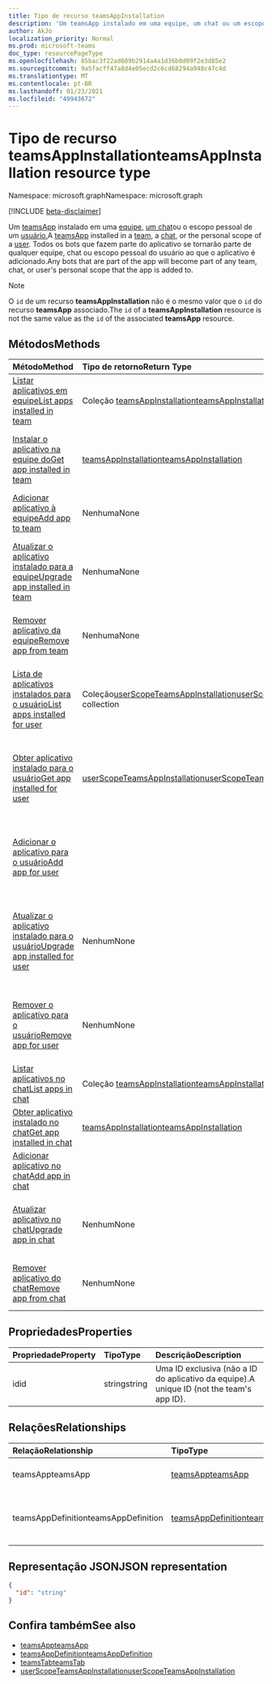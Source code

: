 ```yaml
---
title: Tipo de recurso teamsAppInstallation
description: 'Um teamsApp instalado em uma equipe, um chat ou um escopo pessoal do usuário. '
author: AkJo
localization_priority: Normal
ms.prod: microsoft-teams
doc_type: resourcePageType
ms.openlocfilehash: 85bac3f22ad609b2914a4a1d36b0d09f2e3d85e2
ms.sourcegitcommit: 9a5facff47a8d4e05ecd2c6cd68294a948c47c4d
ms.translationtype: MT
ms.contentlocale: pt-BR
ms.lasthandoff: 01/23/2021
ms.locfileid: "49943672"
---
```

# <a name="teamsappinstallation-resource-type"></a><span data-ttu-id="6320c-103">Tipo de recurso teamsAppInstallation</span><span class="sxs-lookup"><span data-stu-id="6320c-103">teamsAppInstallation resource type</span></span>

<span data-ttu-id="6320c-104">Namespace: microsoft.graph</span><span class="sxs-lookup"><span data-stu-id="6320c-104">Namespace: microsoft.graph</span></span>

[!INCLUDE [beta-disclaimer](../../includes/beta-disclaimer.md)]

<span data-ttu-id="6320c-105">Um [teamsApp](teamsapp.md) instalado em uma [equipe,](team.md) [um chat](chat.md)ou o escopo pessoal de um [usuário.](user.md)</span><span class="sxs-lookup"><span data-stu-id="6320c-105">A [teamsApp](teamsapp.md) installed in a [team](team.md), a [chat](chat.md), or the personal scope of a [user](user.md).</span></span> <span data-ttu-id="6320c-106">Todos os bots que fazem parte do aplicativo se tornarão parte de qualquer equipe, chat ou escopo pessoal do usuário ao que o aplicativo é adicionado.</span><span class="sxs-lookup"><span data-stu-id="6320c-106">Any bots that are part of the app will become part of any team, chat, or user's personal scope that the app is added to.</span></span>

> [!NOTE]
> <span data-ttu-id="6320c-107">O `id` de um recurso **teamsAppInstallation** não é o mesmo valor que o `id` do recurso **teamsApp** associado.</span><span class="sxs-lookup"><span data-stu-id="6320c-107">The `id` of a **teamsAppInstallation** resource is not the same value as the `id` of the associated **teamsApp** resource.</span></span>

## <a name="methods"></a><span data-ttu-id="6320c-108">Métodos</span><span class="sxs-lookup"><span data-stu-id="6320c-108">Methods</span></span>

| <span data-ttu-id="6320c-109">Método</span><span class="sxs-lookup"><span data-stu-id="6320c-109">Method</span></span>       | <span data-ttu-id="6320c-110">Tipo de retorno</span><span class="sxs-lookup"><span data-stu-id="6320c-110">Return Type</span></span>  |<span data-ttu-id="6320c-111">Descrição</span><span class="sxs-lookup"><span data-stu-id="6320c-111">Description</span></span>|
|:---------------|:--------|:----------|
|[<span data-ttu-id="6320c-112">Listar aplicativos em equipe</span><span class="sxs-lookup"><span data-stu-id="6320c-112">List apps installed in team</span></span>](../api/team-list-installedapps.md) | <span data-ttu-id="6320c-113">Coleção [teamsAppInstallation](teamsappinstallation.md)</span><span class="sxs-lookup"><span data-stu-id="6320c-113">[teamsAppInstallation](teamsappinstallation.md) collection</span></span> | <span data-ttu-id="6320c-114">Liste os aplicativos instalados em uma equipe.</span><span class="sxs-lookup"><span data-stu-id="6320c-114">List apps installed in a team.</span></span>|
|[<span data-ttu-id="6320c-115">Instalar o aplicativo na equipe do</span><span class="sxs-lookup"><span data-stu-id="6320c-115">Get app installed in team</span></span>](../api/team-get-installedapps.md) | [<span data-ttu-id="6320c-116">teamsAppInstallation</span><span class="sxs-lookup"><span data-stu-id="6320c-116">teamsAppInstallation</span></span>](teamsappinstallation.md) | <span data-ttu-id="6320c-117">Obtenha o aplicativo especificado instalado em uma equipe.</span><span class="sxs-lookup"><span data-stu-id="6320c-117">Get the specified app installed in a team.</span></span>|
|[<span data-ttu-id="6320c-118">Adicionar aplicativo à equipe</span><span class="sxs-lookup"><span data-stu-id="6320c-118">Add app to team</span></span>](../api/team-post-installedapps.md) |<span data-ttu-id="6320c-119">Nenhuma</span><span class="sxs-lookup"><span data-stu-id="6320c-119">None</span></span> | <span data-ttu-id="6320c-120">Adicione (instale) um aplicativo a uma equipe.</span><span class="sxs-lookup"><span data-stu-id="6320c-120">Add (install) an app to a team.</span></span>|
|[<span data-ttu-id="6320c-121">Atualizar o aplicativo instalado para a equipe</span><span class="sxs-lookup"><span data-stu-id="6320c-121">Upgrade app installed in team</span></span>](../api/team-teamsappinstallation-upgrade.md) | <span data-ttu-id="6320c-122">Nenhuma</span><span class="sxs-lookup"><span data-stu-id="6320c-122">None</span></span> | <span data-ttu-id="6320c-123">Atualize o aplicativo instalado em uma equipe para a versão mais recente.</span><span class="sxs-lookup"><span data-stu-id="6320c-123">Upgrade the app installed in a team to the latest version.</span></span>|
|[<span data-ttu-id="6320c-124">Remover aplicativo da equipe</span><span class="sxs-lookup"><span data-stu-id="6320c-124">Remove app from team</span></span>](../api/team-delete-installedapps.md) | <span data-ttu-id="6320c-125">Nenhuma</span><span class="sxs-lookup"><span data-stu-id="6320c-125">None</span></span> | <span data-ttu-id="6320c-126">Remova (desinstale) um aplicativo de uma equipe.</span><span class="sxs-lookup"><span data-stu-id="6320c-126">Remove (uninstall) an app from a team.</span></span>|
|[<span data-ttu-id="6320c-127">Lista de aplicativos instalados para o usuário</span><span class="sxs-lookup"><span data-stu-id="6320c-127">List apps installed for user</span></span>](../api/userteamwork-list-installedapps.md) | <span data-ttu-id="6320c-128">Coleção[userScopeTeamsAppInstallation](userscopeteamsappinstallation.md)</span><span class="sxs-lookup"><span data-stu-id="6320c-128">[userScopeTeamsAppInstallation](userscopeteamsappinstallation.md) collection</span></span> | <span data-ttu-id="6320c-129">Listar aplicativos instalados no escopo pessoal de um usuário.</span><span class="sxs-lookup"><span data-stu-id="6320c-129">List apps installed in the personal scope of a user.</span></span>|
|[<span data-ttu-id="6320c-130">Obter aplicativo instalado para o usuário</span><span class="sxs-lookup"><span data-stu-id="6320c-130">Get app installed for user</span></span>](../api/userteamwork-get-installedapps.md)| [<span data-ttu-id="6320c-131">userScopeTeamsAppInstallation</span><span class="sxs-lookup"><span data-stu-id="6320c-131">userScopeTeamsAppInstallation</span></span>](userscopeteamsappinstallation.md) | <span data-ttu-id="6320c-132">Instale o aplicativo especificado no escopo pessoal de um usuário.</span><span class="sxs-lookup"><span data-stu-id="6320c-132">Get the specified app installed in the personal scope of a user.</span></span> |
|[<span data-ttu-id="6320c-133">Adicionar o aplicativo para o usuário</span><span class="sxs-lookup"><span data-stu-id="6320c-133">Add app for user</span></span>](../api/userteamwork-post-installedapps.md) | | <span data-ttu-id="6320c-134">Adicionar (instalar) um aplicativo no escopo pessoal de um usuário.</span><span class="sxs-lookup"><span data-stu-id="6320c-134">Add (install) an app in the personal scope of a user.</span></span>|
|[<span data-ttu-id="6320c-135">Atualizar o aplicativo instalado para o usuário</span><span class="sxs-lookup"><span data-stu-id="6320c-135">Upgrade app installed for user</span></span>](../api/userteamwork-teamsappinstallation-upgrade.md) | <span data-ttu-id="6320c-136">Nenhum</span><span class="sxs-lookup"><span data-stu-id="6320c-136">None</span></span> | <span data-ttu-id="6320c-137">Atualize o aplicativo instalado no escopo pessoal de um usuário para a versão mais recente.</span><span class="sxs-lookup"><span data-stu-id="6320c-137">Upgrade the app installed in the personal scope of a user to the latest version.</span></span>|
|[<span data-ttu-id="6320c-138">Remover o aplicativo para o usuário</span><span class="sxs-lookup"><span data-stu-id="6320c-138">Remove app for user</span></span>](../api/userteamwork-delete-installedapps.md) | <span data-ttu-id="6320c-139">Nenhum</span><span class="sxs-lookup"><span data-stu-id="6320c-139">None</span></span> | <span data-ttu-id="6320c-140">Remova (desinstale) um aplicativo no escopo pessoal de um usuário.</span><span class="sxs-lookup"><span data-stu-id="6320c-140">Remove (uninstall) an app in the personal scope of a user.</span></span>|
|[<span data-ttu-id="6320c-141">Listar aplicativos no chat</span><span class="sxs-lookup"><span data-stu-id="6320c-141">List apps in chat</span></span>](../api/chat-list-installedapps.md) |<span data-ttu-id="6320c-142">Coleção [teamsAppInstallation](teamsappinstallation.md)</span><span class="sxs-lookup"><span data-stu-id="6320c-142">[teamsAppInstallation](teamsappinstallation.md) collection</span></span> | <span data-ttu-id="6320c-143">Listar aplicativos instalados em um chat.</span><span class="sxs-lookup"><span data-stu-id="6320c-143">List apps installed in a chat.</span></span>|
|[<span data-ttu-id="6320c-144">Obter aplicativo instalado no chat</span><span class="sxs-lookup"><span data-stu-id="6320c-144">Get app installed in chat</span></span>](../api/chat-get-installedapps.md) | [<span data-ttu-id="6320c-145">teamsAppInstallation</span><span class="sxs-lookup"><span data-stu-id="6320c-145">teamsAppInstallation</span></span>](teamsappinstallation.md) | <span data-ttu-id="6320c-146">Instale o aplicativo especificado em um chat.</span><span class="sxs-lookup"><span data-stu-id="6320c-146">Get the specified app installed in a chat.</span></span>|
|[<span data-ttu-id="6320c-147">Adicionar aplicativo no chat</span><span class="sxs-lookup"><span data-stu-id="6320c-147">Add app in chat</span></span>](../api/chat-post-installedapps.md) | | <span data-ttu-id="6320c-148">Adicionar (instalar) um aplicativo a um chat.</span><span class="sxs-lookup"><span data-stu-id="6320c-148">Add (install) an app to a chat.</span></span>|
|[<span data-ttu-id="6320c-149">Atualizar aplicativo no chat</span><span class="sxs-lookup"><span data-stu-id="6320c-149">Upgrade app in chat</span></span>](../api/chat-teamsappinstallation-upgrade.md) | <span data-ttu-id="6320c-150">Nenhum</span><span class="sxs-lookup"><span data-stu-id="6320c-150">None</span></span> | <span data-ttu-id="6320c-151">Atualize o aplicativo instalado em um chat para a versão mais recente.</span><span class="sxs-lookup"><span data-stu-id="6320c-151">Upgrade the app installed in a chat to the latest version.</span></span>|
|[<span data-ttu-id="6320c-152">Remover aplicativo do chat</span><span class="sxs-lookup"><span data-stu-id="6320c-152">Remove app from chat</span></span>](../api/chat-delete-installedapps.md) | <span data-ttu-id="6320c-153">Nenhum</span><span class="sxs-lookup"><span data-stu-id="6320c-153">None</span></span> | <span data-ttu-id="6320c-154">Remova (desinstalar) o aplicativo de um chat.</span><span class="sxs-lookup"><span data-stu-id="6320c-154">Remove (uninstall) app from a chat.</span></span>|

## <a name="properties"></a><span data-ttu-id="6320c-155">Propriedades</span><span class="sxs-lookup"><span data-stu-id="6320c-155">Properties</span></span>

| <span data-ttu-id="6320c-156">Propriedade</span><span class="sxs-lookup"><span data-stu-id="6320c-156">Property</span></span>            | <span data-ttu-id="6320c-157">Tipo</span><span class="sxs-lookup"><span data-stu-id="6320c-157">Type</span></span>     | <span data-ttu-id="6320c-158">Descrição</span><span class="sxs-lookup"><span data-stu-id="6320c-158">Description</span></span> |
|:------------------- |:-------- |:----------- |
| <span data-ttu-id="6320c-159">id</span><span class="sxs-lookup"><span data-stu-id="6320c-159">id</span></span>                  | <span data-ttu-id="6320c-160">string</span><span class="sxs-lookup"><span data-stu-id="6320c-160">string</span></span>   | <span data-ttu-id="6320c-161">Uma ID exclusiva (não a ID do aplicativo da equipe).</span><span class="sxs-lookup"><span data-stu-id="6320c-161">A unique ID (not the team's app ID).</span></span> |

## <a name="relationships"></a><span data-ttu-id="6320c-162">Relações</span><span class="sxs-lookup"><span data-stu-id="6320c-162">Relationships</span></span>

| <span data-ttu-id="6320c-163">Relação</span><span class="sxs-lookup"><span data-stu-id="6320c-163">Relationship</span></span>   | <span data-ttu-id="6320c-164">Tipo</span><span class="sxs-lookup"><span data-stu-id="6320c-164">Type</span></span>    | <span data-ttu-id="6320c-165">Descrição</span><span class="sxs-lookup"><span data-stu-id="6320c-165">Description</span></span> |
|:---------------|:--------|:----------|
|<span data-ttu-id="6320c-166">teamsApp</span><span class="sxs-lookup"><span data-stu-id="6320c-166">teamsApp</span></span>|[<span data-ttu-id="6320c-167">teamsApp</span><span class="sxs-lookup"><span data-stu-id="6320c-167">teamsApp</span></span>](teamsapp.md)| <span data-ttu-id="6320c-168">O aplicativo que está instalado.</span><span class="sxs-lookup"><span data-stu-id="6320c-168">The app that is installed.</span></span> |
|<span data-ttu-id="6320c-169">teamsAppDefinition</span><span class="sxs-lookup"><span data-stu-id="6320c-169">teamsAppDefinition</span></span>|[<span data-ttu-id="6320c-170">teamsAppDefinition</span><span class="sxs-lookup"><span data-stu-id="6320c-170">teamsAppDefinition</span></span>](teamsappdefinition.md)| <span data-ttu-id="6320c-171">Os detalhes desta versão do aplicativo.</span><span class="sxs-lookup"><span data-stu-id="6320c-171">The details of this version of the app.</span></span> |

## <a name="json-representation"></a><span data-ttu-id="6320c-172">Representação JSON</span><span class="sxs-lookup"><span data-stu-id="6320c-172">JSON representation</span></span>

<!-- {
  "blockType": "resource",
  "@odata.type": "microsoft.graph.teamsAppInstallation",
  "baseType": "microsoft.graph.entity"
}-->

```json
{
  "id": "string"
}
```

## <a name="see-also"></a><span data-ttu-id="6320c-173">Confira também</span><span class="sxs-lookup"><span data-stu-id="6320c-173">See also</span></span>

- [<span data-ttu-id="6320c-174">teamsApp</span><span class="sxs-lookup"><span data-stu-id="6320c-174">teamsApp</span></span>](teamsapp.md)
- [<span data-ttu-id="6320c-175">teamsAppDefinition</span><span class="sxs-lookup"><span data-stu-id="6320c-175">teamsAppDefinition</span></span>](teamsappdefinition.md)
- [<span data-ttu-id="6320c-176">teamsTab</span><span class="sxs-lookup"><span data-stu-id="6320c-176">teamsTab</span></span>](../resources/teamstab.md)
- [<span data-ttu-id="6320c-177">userScopeTeamsAppInstallation</span><span class="sxs-lookup"><span data-stu-id="6320c-177">userScopeTeamsAppInstallation</span></span>](../resources/userscopeteamsappinstallation.md)

<!-- uuid: 8fcb5dbc-d5aa-4681-8e31-b001d5168d79
2015-10-25 14:57:30 UTC -->
<!--
{
  "type": "#page.annotation",
  "description": "teamsApp resource",
  "keywords": "",
  "section": "documentation",
  "tocPath": "",
  "suppressions": []
}
-->



